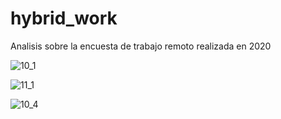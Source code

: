 # hybrid_work
Analisis sobre la encuesta de trabajo remoto realizada en 2020

![10_1](https://github.com/Cseudave/hybrid_work/assets/123985830/9de0147a-60f4-405a-acbe-db26b43eff54)



![11_1](https://github.com/Cseudave/hybrid_work/assets/123985830/5c875b90-842c-4193-bbc1-a41256a51850)


![10_4](https://github.com/Cseudave/hybrid_work/assets/123985830/0660fd02-6880-465b-98e2-fa34f82ac53b)
